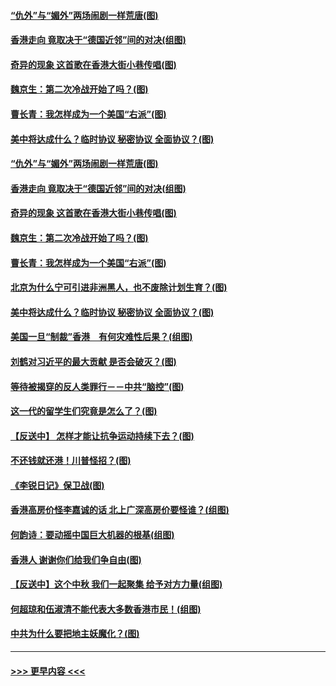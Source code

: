 #### [“仇外”与“媚外”两场闹剧一样荒唐(图)](../pages/p4/907689.md?t=09180011) 
#### [香港走向 竟取决于“德国近邻”间的对决(组图)](../pages/p4/907618.md?t=09180011) 
#### [奇异的现象 这首歌在香港大街小巷传唱(图)](../pages/p4/907583.md?t=09180011) 
#### [魏京生：第二次冷战开始了吗？(图)](../pages/p4/907581.md?t=09180011) 
#### [曹长青：我怎样成为一个美国“右派”(图)](../pages/p4/907580.md?t=09180011) 
#### [美中将达成什么？临时协议 秘密协议 全面协议？(图)](../pages/p4/907576.md?t=09180011) 
#### [“仇外”与“媚外”两场闹剧一样荒唐(图)](../pages/p4/907689.md?t=09180011) 
#### [香港走向 竟取决于“德国近邻”间的对决(组图)](../pages/p4/907618.md?t=09180011) 
#### [奇异的现象 这首歌在香港大街小巷传唱(图)](../pages/p4/907583.md?t=09180011) 
#### [魏京生：第二次冷战开始了吗？(图)](../pages/p4/907581.md?t=09180011) 
#### [曹长青：我怎样成为一个美国“右派”(图)](../pages/p4/907580.md?t=09180011) 
#### [北京为什么宁可引进非洲黑人，也不废除计划生育？(图)](../pages/p4/907577.md?t=09180011) 
#### [美中将达成什么？临时协议 秘密协议 全面协议？(图)](../pages/p4/907576.md?t=09180011) 
#### [美国一旦“制裁”香港　有何灾难性后果？(组图)](../pages/p4/907575.md?t=09180011) 
#### [刘鹤对习近平的最大贡献 是否会破灭？(图)](../pages/p4/907509.md?t=09180011) 
#### [等待被揭穿的反人类罪行－－中共“脑控”(图)](../pages/p4/907167.md?t=09180011) 
#### [这一代的留学生们究竟是怎么了？(图)](../pages/p4/907473.md?t=09180011) 
#### [【反送中】 怎样才能让抗争运动持续下去？(图)](../pages/p4/907466.md?t=09180011) 
#### [不还钱就还港！川普怪招？(图)](../pages/p4/907474.md?t=09180011) 
#### [《李锐日记》保卫战(图)](../pages/p4/907465.md?t=09180011) 
#### [香港高房价怪李嘉诚的话 北上广深高房价要怪谁？(组图)](../pages/p4/907471.md?t=09180011) 
#### [何韵诗：要动摇中国巨大机器的根基(组图)](../pages/p4/907469.md?t=09180011) 
#### [香港人 谢谢你们给我们争自由(图)](../pages/p4/907402.md?t=09180011) 
#### [【反送中】这个中秋 我们一起聚集 给予对方力量(组图)](../pages/p4/907401.md?t=09180011) 
#### [何超琼和伍淑清不能代表大多数香港市民！(组图)](../pages/p4/907398.md?t=09180011) 
#### [中共为什么要把地主妖魔化？(图)](../pages/p4/907397.md?t=09180011) 

----
#### [ >>> 更早内容 <<< ](../indexes/p4-earlier.md)
